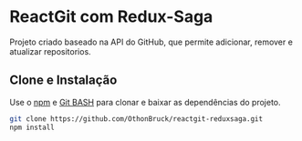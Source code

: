 # ReactGit com Redux-Saga

Projeto criado baseado na API do GitHub, que permite adicionar, remover e atualizar repositorios.

## Clone e Instalação

Use o [npm](https://www.npmjs.com/get-npm) e [Git BASH](https://gitforwindows.org/) para clonar e baixar as dependências do projeto.

```bash
git clone https://github.com/OthonBruck/reactgit-reduxsaga.git
npm install
```
